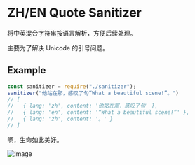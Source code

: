 # ZH/EN Quote Sanitizer

将中英混合字符串按语言解析，方便后续处理。

主要为了解决 Unicode 的引号问题。

## Example

```js
const sanitizer = require("./sanitizer");
sanitizer("他站在那，感叹了句“What a beautiful scene!”。")
// [
//   { lang: 'zh', content: '他站在那，感叹了句' },
//   { lang: 'en', content: '“What a beautiful scene!”' },
//   { lang: 'zh', content: '。' }
// ]
```

啊，生命如此美好。

![image](https://user-images.githubusercontent.com/14567045/109621310-c287c580-7b75-11eb-827e-61267b729c05.png)

